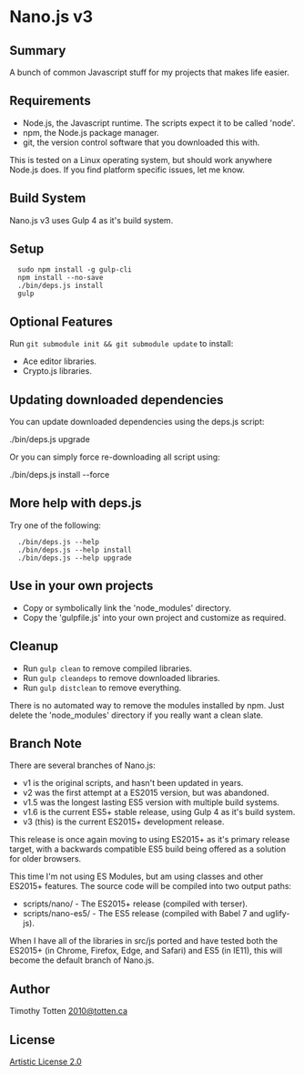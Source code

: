 # Nano.js v3

## Summary

A bunch of common Javascript stuff for my projects that makes life easier.

## Requirements

* Node.js, the Javascript runtime. The scripts expect it to be called 'node'.
* npm, the Node.js package manager.
* git, the version control software that you downloaded this with.

This is tested on a Linux operating system, but should work anywhere Node.js does. If you find platform specific issues, let me know.

## Build System

Nano.js v3 uses Gulp 4 as it's build system.

## Setup

```
  sudo npm install -g gulp-cli
  npm install --no-save
  ./bin/deps.js install
  gulp
```

## Optional Features

Run `git submodule init && git submodule update` to install:

* Ace editor libraries.
* Crypto.js libraries.

## Updating downloaded dependencies

You can update downloaded dependencies using the deps.js script:

  ./bin/deps.js upgrade

Or you can simply force re-downloading all script using:

  ./bin/deps.js install --force

## More help with deps.js

Try one of the following:

```
  ./bin/deps.js --help
  ./bin/deps.js --help install
  ./bin/deps.js --help upgrade
```

## Use in your own projects

* Copy or symbolically link the 'node_modules' directory.
* Copy the 'gulpfile.js' into your own project and customize as required.

## Cleanup

* Run `gulp clean` to remove compiled libraries.
* Run `gulp cleandeps` to remove downloaded libraries.
* Run `gulp distclean` to remove everything.

There is no automated way to remove the modules installed by npm.
Just delete the 'node_modules' directory if you really want a clean slate.

## Branch Note

There are several branches of Nano.js:

* v1 is the original scripts, and hasn't been updated in years.
* v2 was the first attempt at a ES2015 version, but was abandoned.
* v1.5 was the longest lasting ES5 version with multiple build systems.
* v1.6 is the current ES5+ stable release, using Gulp 4 as it's build system.
* v3 (this) is the current ES2015+ development release.

This release is once again moving to using ES2015+ as it's primary release
target, with a backwards compatible ES5 build being offered as a solution for
older browsers.

This time I'm not using ES Modules, but am using classes and other ES2015+
features. The source code will be compiled into two output paths:

* scripts/nano/ - The ES2015+ release (compiled with terser).
* scripts/nano-es5/ - The ES5 release (compiled with Babel 7 and uglify-js).

When I have all of the libraries in src/js ported and have tested both the
ES2015+ (in Chrome, Firefox, Edge, and Safari) and ES5 (in IE11), this will
become the default branch of Nano.js.

## Author

Timothy Totten <2010@totten.ca>

## License

[Artistic License 2.0](http://www.perlfoundation.org/artistic_license_2_0)

